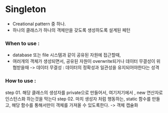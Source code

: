 # Singleton
- Creational pattern 중 하나.
- 하나의 클래스가 하나의 객체만을 갖도록 생성하도록 설계된 페턴


### When to use :
- database 또는 file 시스템과 같이 공유된 자원에 접근할때,
- 여러개의 객체가 생성되면서, 공유된 자원이 overwrite되거나 데이터 무결성이 위협받을때
          -> 데이터 무결성 : 데이터의 정확성과 일관성을 유지되어야한다는 성격


### How to use :
step 01. 해당 클래스의 생성자를 private으로 만들어서, 여기저기에서 , new 연산자로 인스턴스화 하는것을 막는다
step 02. 마치 생성자 처럼 행동하는, static 함수를 만들고, 해당 함수를 통해서만이 객체를 가져올 수 있도록한다.
          -> 객체 캡슐화
